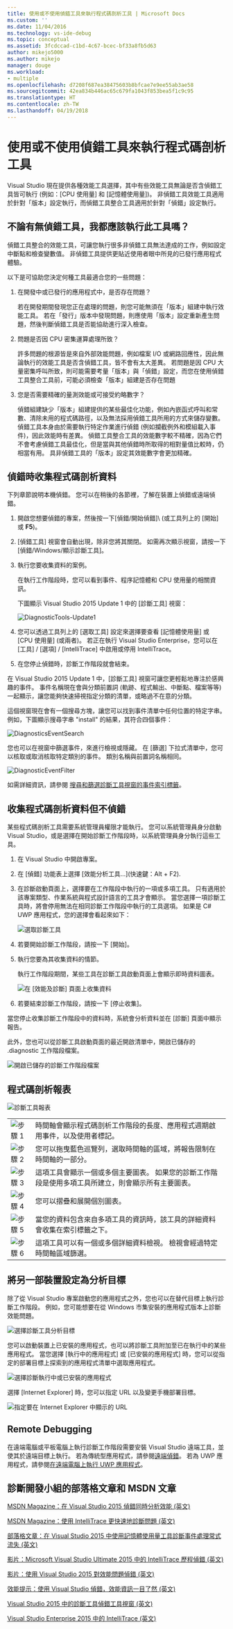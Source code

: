 ```yaml
---
title: 使用或不使用偵錯工具來執行程式碼剖析工具 | Microsoft Docs
ms.custom: ''
ms.date: 11/04/2016
ms.technology: vs-ide-debug
ms.topic: conceptual
ms.assetid: 3fcdccad-c1bd-4c67-bcec-bf33a8fb5d63
author: mikejo5000
ms.author: mikejo
manager: douge
ms.workload:
- multiple
ms.openlocfilehash: d7208f687ea38475603b8bfcae7e9ee55ab3ae58
ms.sourcegitcommit: 42ea834b446ac65c679fa1043f853bea5f1c9c95
ms.translationtype: HT
ms.contentlocale: zh-TW
ms.lasthandoff: 04/19/2018
---
```

# <a name="running-profiling-tools-with-or-without-the-debugger"></a>使用或不使用偵錯工具來執行程式碼剖析工具
Visual Studio 現在提供各種效能工具選擇，其中有些效能工具無論是否含偵錯工具皆可執行 (例如：[CPU 使用量] 和 [記憶體使用量])。 非偵錯工具效能工具適用於針對「版本」設定執行，而偵錯工具整合工具適用於針對「偵錯」設定執行。  
  
## <a name="should-i-run-the-tool-with-or-without-the-debugger"></a>不論有無偵錯工具，我都應該執行此工具嗎？  
 偵錯工具整合的效能工具，可讓您執行很多非偵錯工具無法達成的工作，例如設定中斷點和檢查變數值。 非偵錯工具提供更貼近使用者眼中所見的已發行應用程式體驗。  
  
 以下是可協助您決定何種工具最適合您的一些問題：  
  
1.  在開發中或已發行的應用程式中，是否存在問題？  
  
     若在開發期間發現您正在處理的問題，則您可能無須在「版本」組建中執行效能工具。 若在「發行」版本中發現問題，則應使用「版本」設定重新產生問題，然後判斷偵錯工具是否能協助進行深入檢查。  
  
2.  問題是否因 CPU 密集運算處理所致？  
  
     許多問題的根源皆是來自外部效能問題，例如檔案 I/O 或網路回應性，因此無論執行的效能工具是否含偵錯工具，皆不會有太大差異。 若問題是因 CPU 大量密集呼叫所致，則可能需要考量「版本」與「偵錯」設定，而您在使用偵錯工具整合工具前，可能必須檢查「版本」組建是否存在問題  
  
3.  您是否需要精確的量測效能或可接受約略數字？  
  
     偵錯組建缺少「版本」組建提供的某些最佳化功能，例如內嵌函式呼叫和常數、清除未用的程式碼路徑，以及無法採用偵錯工具所用的方式來儲存變數。 偵錯工具本身由於需要執行特定作業進行偵錯 (例如攔截例外和模組載入事件)，因此效能時有差異。 偵錯工具整合工具的效能數字較不精確，因為它們不會考慮偵錯工具最佳化，但是當與其他偵錯時所取得的相對量值比較時，仍相當有用。 具非偵錯工具的「版本」設定其效能數字會更加精確。
  
##  <a name="BKMK_Quick_start__Collect_diagnostic_data"></a>偵錯時收集程式碼剖析資料  
 下列章節說明本機偵錯。 您可以在稍後的各節裡，了解在裝置上偵錯或遠端偵錯。  
  
1.  開啟您想要偵錯的專案，然後按一下[偵錯/開始偵錯]\ (或工具列上的 [開始]  或 **F5**)。  
  
2.  [偵錯工具]  視窗會自動出現，除非您將其關閉。 如需再次顯示視窗，請按一下 [偵錯/Windows/顯示診斷工具]。  
  
3.  執行您要收集資料的案例。  
  
     在執行工作階段時，您可以看到事件、程序記憶體和 CPU 使用量的相關資訊。  
  
     下圖顯示 Visual Studio 2015 Update 1 中的 [診斷工具]  視窗：  
  
     ![DiagnosticTools&#45;Update1](../profiling/media/diagnostictools-update1.png "DiagnosticTools-Update1")  
  
4.  您可以透過工具列上的 [選取工具] 設定來選擇要查看 [記憶體使用量] 或 [CPU 使用量] (或兩者)。 若正在執行 Visual Studio Enterprise，您可以在 [工具] / [選項] / [IntelliTrace] 中啟用或停用 IntelliTrace。  
  
5.  在您停止偵錯時，診斷工作階段就會結束。  
  
 在 Visual Studio 2015 Update 1 中，[診斷工具]  視窗可讓您更輕鬆地專注於感興趣的事件。   事件名稱現在會與分類前置詞 (軌跡、程式輸出、中斷點、檔案等等) 一起顯示，讓您能夠快速掃視指定分類的清單，或略過不在意的分類。  
  
 這個視窗現在會有一個搜尋方塊，讓您可以找到事件清單中任何位置的特定字串。 例如，下圖顯示搜尋字串 "install" 的結果，其符合四個事件：  
  
 ![DiagnosticsEventSearch](../profiling/media/diagnosticseventsearch.png "DiagnosticsEventSearch")  
  
 您也可以在視窗中篩選事件，來進行檢視或隱藏。 在 [篩選]  下拉式清單中，您可以核取或取消核取特定類別的事件。 類別名稱與前置詞名稱相同。  
  
 ![DiagnosticEventFilter](../profiling/media/diagnosticeventfilter.png "DiagnosticEventFilter")  
  
 如需詳細資訊，請參閱 [搜尋和篩選診斷工具視窗的事件索引標籤](http://blogs.msdn.com/b/visualstudioalm/archive/2015/11/12/searching-and-filtering-the-events-tab-of-the-diagnostic-tools-window.aspx)。  
  
## <a name="collect-profiling-data-without-debugging"></a>收集程式碼剖析資料但不偵錯  
 某些程式碼剖析工具需要系統管理員權限才能執行。 您可以系統管理員身分啟動 Visual Studio，或是選擇在開始診斷工作階段時，以系統管理員身分執行這些工具。  
  
1.  在 Visual Studio 中開啟專案。  
  
2.  在 [偵錯] 功能表上選擇 [效能分析工具...]\(快速鍵：Alt + F2).  
  
3.  在診斷啟動頁面上，選擇要在工作階段中執行的一項或多項工具。 只有適用於該專案類型、作業系統與程式設計語言的工具才會顯示。 當您選擇一項診斷工具時，將會停用無法在相同診斷工作階段中執行的工具選項。 如果是 C# UWP 應用程式，您的選擇會看起來如下：  
  
     ![選取診斷工具](../profiling/media/diag_selecttool.png "DIAG_SelectTool")  
  
4.  若要開始診斷工作階段，請按一下 [開始]。  
  
5.  執行您要為其收集資料的情節。  
  
     執行工作階段期間，某些工具在診斷工具啟動頁面上會顯示即時資料圖表。  
  
     ![在 [效能及診斷] 頁面上收集資料](../profiling/media/pdhub_collectdata.png "PDHUB_CollectData")  
  
6.  若要結束診斷工作階段，請按一下 [停止收集]。  
  
 當您停止收集診斷工作階段中的資料時，系統會分析資料並在 [診斷] 頁面中顯示報告。  
  
 此外，您也可以從診斷工具啟動頁面的最近開啟清單中，開啟已儲存的 .diagnostic 工作階段檔案。  
  
 ![開啟已儲存的診斷工作階段檔案](../profiling/media/pdhub_openexistingdiagsession.png "PDHUB_OpenExistingDiagSession")  
  
## <a name="the-profiling-report"></a>程式碼剖析報表  
 ![診斷工具報表](../profiling/media/diag_report.png "DIAG_Report")  
  
|||  
|-|-|  
|![步驟 1](../profiling/media/procguid_1.png "ProcGuid_1")|時間軸會顯示程式碼剖析工作階段的長度、應用程式週期啟用事件，以及使用者標記。|  
|![步驟 2](../profiling/media/procguid_2.png "ProcGuid_2")|您可以拖曳藍色巡覽列，選取時間軸的區域，將報告限制在時間軸的一部分。|  
|![步驟 3](../profiling/media/procguid_3.png "ProcGuid_3")|這項工具會顯示一個或多個主要圖表。 如果您的診斷工作階段是使用多項工具所建立，則會顯示所有主要圖表。|  
|![步驟 4](../profiling/media/procguid_4.png "ProcGuid_4")|您可以摺疊和展開個別圖表。|  
|![步驟 5](../profiling/media/procguid_6.png "ProcGuid_6")|當您的資料包含來自多項工具的資訊時，該工具的詳細資料會收集在索引標籤之下。|  
|![步驟 6](../profiling/media/procguid_6a.png "ProcGuid_6a")|這項工具可以有一個或多個詳細資料檢視。 檢視會經過特定時間軸區域篩選。|  
  
## <a name="setting-the-analysis-target-to-another-device"></a>將另一部裝置設定為分析目標  
 除了從 Visual Studio 專案啟動您的應用程式之外，您也可以在替代目標上執行診斷工作階段。 例如，您可能想要在從 Windows 市集安裝的應用程式版本上診斷效能問題。  
  
 ![選擇診斷工具分析目標](../profiling/media/pdhub_chooseanalysistarget.png "PDHUB_ChooseAnalysisTarget")  
  
 您可以啟動裝置上已安裝的應用程式，也可以將診斷工具附加至已在執行中的某些應用程式。 當您選擇 [執行中的應用程式] 或 [已安裝的應用程式] 時，您可以從指定的部署目標上探索到的應用程式清單中選取應用程式。  
  
 ![選擇診斷執行中或已安裝的應用程式](../profiling/media/pdhub_selectrunningapp.png "PDHUB_SelectRunningApp")  
  
 選擇 [Internet Explorer] 時，您可以指定 URL 以及變更手機部署目標。  
  
 ![指定要在 Internet Explorer 中顯示的 URL](../profiling/media/pdhub_choosephoneanalysistarget.png "PDHUB_ChoosePhoneAnalysisTarget")  
  
## <a name="remote-debugging"></a>Remote Debugging  
 在遠端電腦或平板電腦上執行診斷工作階段需要安裝 Visual Studio 遠端工具，並使其於遠端目標上執行。 若為傳統型應用程式，請參閱[遠端偵錯](../debugger/remote-debugging.md)。  若為 UWP 應用程式，請參閱[在遠端電腦上執行 UWP 應用程式](../debugger/run-windows-store-apps-on-a-remote-machine.md)。  
  
## <a name="blog-posts-and-msdn-articles-from-the-diagnostics-development-team"></a>診斷開發小組的部落格文章和 MSDN 文章  
 [MSDN Magazine：在 Visual Studio 2015 偵錯同時分析效能 (英文)](https://msdn.microsoft.com/en-us/magazine/dn973013.aspx)  
  
 [MSDN Magazine：使用 IntelliTrace 更快速地診斷問題 (英文)](https://msdn.microsoft.com/en-us/magazine/dn973014.aspx)  
  
 [部落格文章：在 Visual Studio 2015 中使用記憶體使用量工具診斷事件處理常式流失 (英文)](http://blogs.msdn.com/b/visualstudioalm/archive/2015/04/29/diagnosing-event-handler-leaks-with-the-memory-usage-tool-in-visual-studio-2015.aspx)  
  
 [影片：Microsoft Visual Studio Ultimate 2015 中的 IntelliTrace 歷程偵錯 (英文)](https://channel9.msdn.com/Events/Ignite/2015/BRK3716)  
  
 [影片：使用 Visual Studio 2015 對效能問題偵錯 (英文)](https://channel9.msdn.com/Events/Build/2015/3-731)  
  
 [效能提示：使用 Visual Studio 偵錯，效能資訊一目了然 (英文)](http://blogs.msdn.com/b/visualstudioalm/archive/2014/08/18/perftips-performance-information-at-a-glance-while-debugging-with-visual-studio.aspx)  
  
 [Visual Studio 2015 中的診斷工具偵錯工具視窗 (英文)](http://blogs.msdn.com/b/visualstudioalm/archive/2015/01/16/diagnostic-tools-debugger-window-in-visual-studio-2015.aspx)  
  
 [Visual Studio Enterprise 2015 中的 IntelliTrace (英文)](http://blogs.msdn.com/b/visualstudioalm/archive/2015/01/16/intellitrace-in-visual-studio-ultimate-2015.aspx)
